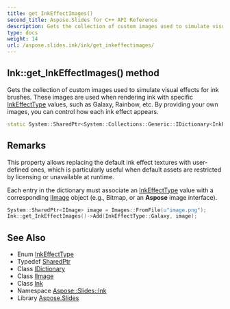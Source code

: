```yaml
---
title: get_InkEffectImages()
second_title: Aspose.Slides for C++ API Reference
description: Gets the collection of custom images used to simulate visual effects for ink brushes. These images are used when rendering ink with specific InkEffectType values, such as Galaxy, Rainbow, etc. By providing your own images, you can control how each ink effect appears.
type: docs
weight: 14
url: /aspose.slides.ink/ink/get_inkeffectimages/
---
```

## Ink::get_InkEffectImages() method


Gets the collection of custom images used to simulate visual effects for ink brushes. These images are used when rendering ink with specific [InkEffectType](../../inkeffecttype/) values, such as Galaxy, Rainbow, etc. By providing your own images, you can control how each ink effect appears.

```cpp
static System::SharedPtr<System::Collections::Generic::IDictionary<InkEffectType, System::SharedPtr<IImage>>> Aspose::Slides::Ink::Ink::get_InkEffectImages()
```

## Remarks


This property allows replacing the default ink effect textures with user-defined ones, which is particularly useful when default assets are restricted by licensing or unavailable at runtime.

Each entry in the dictionary must associate an [InkEffectType](../../inkeffecttype/) value with a corresponding [IImage](../../../aspose.slides/iimage/) object (e.g., Bitmap, or an **Aspose** image interface). 


```cpp
System::SharedPtr<IImage> image = Images::FromFile(u"image.png");
Ink::get_InkEffectImages()->Add(InkEffectType::Galaxy, image);
```

## See Also

* Enum [InkEffectType](../../inkeffecttype/)
* Typedef [SharedPtr](../../../system/sharedptr/)
* Class [IDictionary](../../../system.collections.generic/idictionary/)
* Class [IImage](../../../aspose.slides/iimage/)
* Class [Ink](../)
* Namespace [Aspose::Slides::Ink](../../)
* Library [Aspose.Slides](../../../)